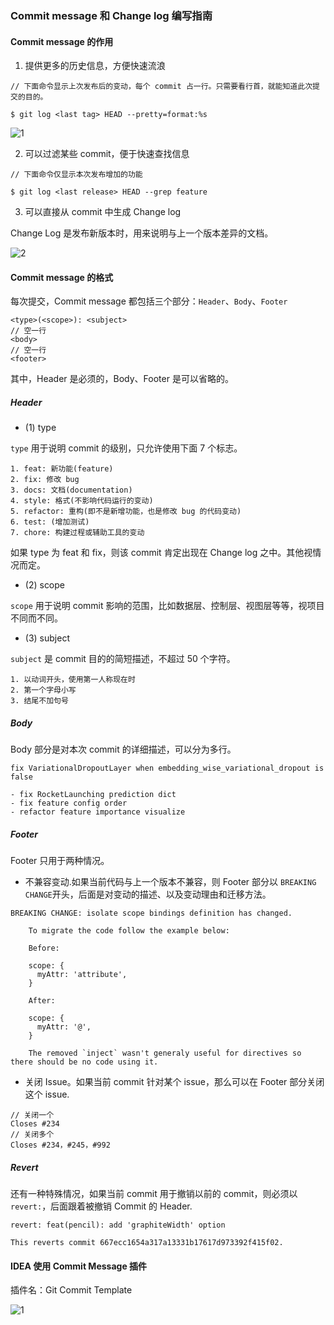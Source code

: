 
### Commit message 和 Change log 编写指南

#### Commit message 的作用

1. 提供更多的历史信息，方便快速流浪

```
// 下面命令显示上次发布后的变动，每个 commit 占一行。只需要看行首，就能知道此次提交的目的。

$ git log <last tag> HEAD --pretty=format:%s
```

![1](http://images.yuko.top/images/2022/02/18/bg2016010604.png)

2. 可以过滤某些 commit，便于快速查找信息

```
// 下面命令仅显示本次发布增加的功能

$ git log <last release> HEAD --grep feature
```

3. 可以直接从 commit 中生成 Change log

Change Log 是发布新版本时，用来说明与上一个版本差异的文档。

![2](http://images.yuko.top/images/2022/02/18/bg2016010603.png)


#### Commit message 的格式

每次提交，Commit message 都包括三个部分：`Header`、`Body`、`Footer`

```
<type>(<scope>): <subject>
// 空一行
<body>
// 空一行
<footer>
```

其中，Header 是必须的，Body、Footer 是可以省略的。

##### Header

* (1) type

`type` 用于说明 commit 的级别，只允许使用下面 7 个标志。

```
1. feat: 新功能(feature)
2. fix: 修改 bug
3. docs: 文档(documentation)
4. style: 格式(不影响代码运行的变动)
5. refactor: 重构(即不是新增功能，也是修改 bug 的代码变动)
6. test: (增加测试)
7. chore: 构建过程或辅助工具的变动
```

如果 type 为  feat 和 fix，则该 commit 肯定出现在 Change log 之中。其他视情况而定。

* (2) scope

`scope` 用于说明 commit 影响的范围，比如数据层、控制层、视图层等等，视项目不同而不同。

* (3) subject

`subject` 是 commit 目的的简短描述，不超过 50 个字符。

```
1. 以动词开头，使用第一人称现在时
2. 第一个字母小写
3. 结尾不加句号
```

##### Body

Body 部分是对本次 commit 的详细描述，可以分为多行。

```
fix VariationalDropoutLayer when embedding_wise_variational_dropout is false

- fix RocketLaunching prediction dict
- fix feature config order
- refactor feature importance visualize
```

##### Footer

Footer 只用于两种情况。

* 不兼容变动.如果当前代码与上一个版本不兼容，则 Footer 部分以 `BREAKING CHANGE`开头，后面是对变动的描述、以及变动理由和迁移方法。

```
BREAKING CHANGE: isolate scope bindings definition has changed.

    To migrate the code follow the example below:

    Before:

    scope: {
      myAttr: 'attribute',
    }

    After:

    scope: {
      myAttr: '@',
    }

    The removed `inject` wasn't generaly useful for directives so there should be no code using it.
```


* 关闭 Issue。如果当前 commit 针对某个 issue，那么可以在 Footer 部分关闭这个 issue.

```
// 关闭一个
Closes #234
// 关闭多个
Closes #234，#245，#992
```

##### Revert

还有一种特殊情况，如果当前 commit 用于撤销以前的 commit，则必须以 `revert:`，后面跟着被撤销 Commit 的 Header.

```
revert: feat(pencil): add 'graphiteWidth' option

This reverts commit 667ecc1654a317a13331b17617d973392f415f02.
```


#### IDEA 使用 Commit Message 插件

插件名：Git Commit Template

![1](http://images.yuko.top/images/2022/02/18/image-20210105181008428.png)
